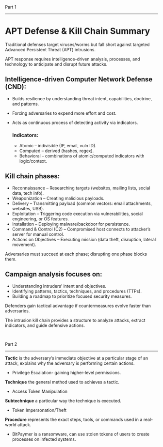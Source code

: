 Part 1

--------

# APT Defense & Kill Chain Summary

Traditional defenses target viruses/worms but fall short against targeted Advanced Persistent Threat (APT) intrusions. 

APT response requires intelligence-driven analysis, processes, and technology to anticipate and disrupt future attacks.

## Intelligence-driven Computer Network Defense (CND):
- Builds resilience by understanding threat intent, capabilities, doctrine, and patterns.
- Forcing adversaries to expend more effort and cost.
- Acts as continuous process of detecting activity via indicators.

  ### Indicators:
    - Atomic – indivisible (IP, email, vuln ID).
    - Computed – derived (hashes, regex).
    - Behavioral – combinations of atomic/computed indicators with logic/context.

## Kill chain phases:

- Reconnaissance – Researching targets (websites, mailing lists, social data, tech info).
- Weaponization – Creating malicious payloads.
- Delivery – Transmitting payload (common vectors: email attachments, websites, USB).
- Exploitation – Triggering code execution via vulnerabilities, social engineering, or OS features.
- Installation – Deploying malware/backdoor for persistence.
- Command & Control (C2) – Compromised host connects to attacker’s server for manual control.
- Actions on Objectives – Executing mission (data theft, disruption, lateral movement).
  
Adversaries must succeed at each phase; disrupting one phase blocks them.

## Campaign analysis focuses on:
- Understanding intruders’ intent and objectives.
- Identifying patterns, tactics, techniques, and procedures (TTPs).
- Building a roadmap to prioritize focused security measures.

Defenders gain tactical advantage if countermeasures evolve faster than adversaries.

The intrusion kill chain provides a structure to analyze attacks, extract indicators, and guide defensive actions.

&nbsp;
&nbsp;

Part 2

--------
**Tactic** is the adversary’s immediate objective at a particular stage of an attack, explains why the adversary is performing certain actions.

- Privilege Escalation- gaining higher-level permissions.

**Technique** the general method used to achieves a tactic.

- Access Token Manipulation
  
**Subtechnique** a particular way the technique is executed.
- Token Impersonation/Theft

**Procedure** represents the exact steps, tools, or commands used in a real-world attack.
- BitPaymer is a ransomware, can use stolen tokens of users to create processes on infected systems.
